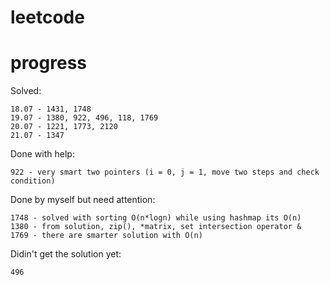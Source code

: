 # leetcode

# progress
Solved:  

```
18.07 - 1431, 1748
19.07 - 1380, 922, 496, 118, 1769
20.07 - 1221, 1773, 2120
21.07 - 1347
```


Done with help:  
```
922 - very smart two pointers (i = 0, j = 1, move two steps and check condition)
```
Done by myself but need attention:  
```
1748 - solved with sorting O(n*logn) while using hashmap its O(n)
1380 - from solution, zip(), *matrix, set intersection operator &
1769 - there are smarter solution with O(n)
```

Didin't get the solution yet:
```
496
```
